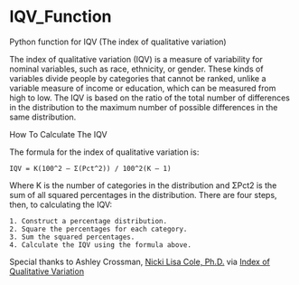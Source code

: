 # IQV_Function
Python function for IQV (The index of qualitative variation)

The index of qualitative variation (IQV) is a measure of variability for nominal variables, such as race, ethnicity, or gender. These kinds of variables divide people by categories that cannot be ranked, unlike a variable measure of income or education, which can be measured from high to low. The IQV is based on the ratio of the total number of differences in the distribution to the maximum number of possible differences in the same distribution. 

How To Calculate The IQV

The formula for the index of qualitative variation is:

    IQV = K(100^2 – Σ(Pct^2)) / 100^2(K – 1)

Where K is the number of categories in the distribution and ΣPct2 is the sum of all squared percentages in the distribution. There are four steps, then, to calculating the IQV:

    1. Construct a percentage distribution.
    2. Square the percentages for each category.
    3. Sum the squared percentages.
    4. Calculate the IQV using the formula above.

Special thanks to Ashley Crossman, [Nicki Lisa Cole, Ph.D.](https://www.thoughtco.com/nicki-lisa-cole-3026033)
via [Index of Qualitative Variation](https://www.thoughtco.com/index-of-qualitative-variation-iqv-3026700)
